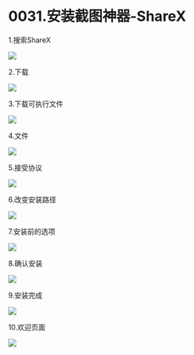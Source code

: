 # 0031.安装截图神器-ShareX

1.搜索ShareX

![](https://my-markdown-picgo.oss-cn-shenzhen.aliyuncs.com/img/20200418231333.PNG)

2.下载

![](https://my-markdown-picgo.oss-cn-shenzhen.aliyuncs.com/img/20200418231348.PNG)

3.下载可执行文件

![](https://my-markdown-picgo.oss-cn-shenzhen.aliyuncs.com/img/20200418231400.PNG)

4.文件

![](https://my-markdown-picgo.oss-cn-shenzhen.aliyuncs.com/img/20200418231412.PNG)

5.接受协议

![](https://my-markdown-picgo.oss-cn-shenzhen.aliyuncs.com/img/20200418231424.PNG)

6.改变安装路径

![](https://my-markdown-picgo.oss-cn-shenzhen.aliyuncs.com/img/20200418231436.PNG)

7.安装前的选项

![](https://my-markdown-picgo.oss-cn-shenzhen.aliyuncs.com/img/20200418231448.PNG)

8.确认安装

![](https://my-markdown-picgo.oss-cn-shenzhen.aliyuncs.com/img/20200418231502.PNG)

9.安装完成

![](https://my-markdown-picgo.oss-cn-shenzhen.aliyuncs.com/img/20200418231518.PNG)

10.欢迎页面

![](https://my-markdown-picgo.oss-cn-shenzhen.aliyuncs.com/img/20200418231531.PNG)
